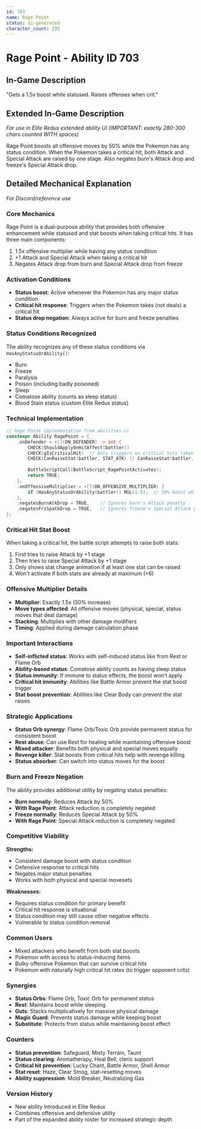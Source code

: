 ```yaml
---
id: 703
name: Rage Point
status: ai-generated
character_count: 295
---
```


# Rage Point - Ability ID 703

## In-Game Description
"Gets a 1.5x boost while statused. Raises offenses when crit."

## Extended In-Game Description
*For use in Elite Redux extended ability UI (IMPORTANT: exactly 280-300 chars counted WITH spaces)*

Rage Point boosts all offensive moves by 50% while the Pokemon has any status condition. When the Pokemon takes a critical hit, both Attack and Special Attack are raised by one stage. Also negates burn's Attack drop and freeze's Special Attack drop.

## Detailed Mechanical Explanation
*For Discord/reference use*

### Core Mechanics
Rage Point is a dual-purpose ability that provides both offensive enhancement while statused and stat boosts when taking critical hits. It has three main components:
1. 1.5x offensive multiplier while having any status condition
2. +1 Attack and Special Attack when taking a critical hit
3. Negates Attack drop from burn and Special Attack drop from freeze

### Activation Conditions
- **Status boost**: Active whenever the Pokemon has any major status condition
- **Critical hit response**: Triggers when the Pokemon takes (not deals) a critical hit
- **Status drop negation**: Always active for burn and freeze penalties

### Status Conditions Recognized
The ability recognizes any of these status conditions via `HasAnyStatusOrAbility()`:
- Burn
- Freeze  
- Paralysis
- Poison (including badly poisoned)
- Sleep
- Comatose ability (counts as sleep status)
- Blood Stain status (custom Elite Redux status)

### Technical Implementation
```c
// Rage Point implementation from abilities.cc
constexpr Ability RagePoint = {
    .onDefender = +[](ON_DEFENDER) -> int {
        CHECK(ShouldApplyOnHitAffect(battler))
        CHECK(gIsCriticalHit)  // Only triggers on critical hits taken
        CHECK(CanRaiseStat(battler, STAT_ATK) || CanRaiseStat(battler, STAT_SPATK))
        
        BattleScriptCall(BattleScript_RagePointActivates);
        return TRUE;
    },
    .onOffensiveMultiplier = +[](ON_OFFENSIVE_MULTIPLIER) {
        if (HasAnyStatusOrAbility(battler)) MUL(1.5);  // 50% boost while statused
    },
    .negatesBurnAtkDrop = TRUE,    // Ignores burn's Attack penalty
    .negatesFrzSpatkDrop = TRUE,   // Ignores freeze's Special Attack penalty
};
```

### Critical Hit Stat Boost
When taking a critical hit, the battle script attempts to raise both stats:
1. First tries to raise Attack by +1 stage
2. Then tries to raise Special Attack by +1 stage  
3. Only shows stat change animation if at least one stat can be raised
4. Won't activate if both stats are already at maximum (+6)

### Offensive Multiplier Details
- **Multiplier**: Exactly 1.5x (50% increase)
- **Move types affected**: All offensive moves (physical, special, status moves that deal damage)
- **Stacking**: Multiplies with other damage modifiers
- **Timing**: Applied during damage calculation phase

### Important Interactions
- **Self-inflicted status**: Works with self-induced status like from Rest or Flame Orb
- **Ability-based status**: Comatose ability counts as having sleep status
- **Status immunity**: If immune to status effects, the boost won't apply
- **Critical hit immunity**: Abilities like Battle Armor prevent the stat boost trigger
- **Stat boost prevention**: Abilities like Clear Body can prevent the stat raises

### Strategic Applications
- **Status Orb synergy**: Flame Orb/Toxic Orb provide permanent status for consistent boost
- **Rest abuse**: Can use Rest for healing while maintaining offensive boost
- **Mixed attacker**: Benefits both physical and special moves equally
- **Revenge killer**: Stat boosts from critical hits help with revenge killing
- **Status absorber**: Can switch into status moves for the boost

### Burn and Freeze Negation
The ability provides additional utility by negating status penalties:
- **Burn normally**: Reduces Attack by 50%
- **With Rage Point**: Attack reduction is completely negated
- **Freeze normally**: Reduces Special Attack by 50% 
- **With Rage Point**: Special Attack reduction is completely negated

### Competitive Viability
**Strengths:**
- Consistent damage boost with status condition
- Defensive response to critical hits
- Negates major status penalties
- Works with both physical and special movesets

**Weaknesses:**
- Requires status condition for primary benefit
- Critical hit response is situational
- Status condition may still cause other negative effects
- Vulnerable to status condition removal

### Common Users
- Mixed attackers who benefit from both stat boosts
- Pokemon with access to status-inducing items
- Bulky offensive Pokemon that can survive critical hits
- Pokemon with naturally high critical hit rates (to trigger opponent crits)

### Synergies
- **Status Orbs**: Flame Orb, Toxic Orb for permanent status
- **Rest**: Maintains boost while sleeping
- **Guts**: Stacks multiplicatively for massive physical damage
- **Magic Guard**: Prevents status damage while keeping boost
- **Substitute**: Protects from status while maintaining boost effect

### Counters
- **Status prevention**: Safeguard, Misty Terrain, Taunt
- **Status clearing**: Aromatherapy, Heal Bell, cleric support
- **Critical hit prevention**: Lucky Chant, Battle Armor, Shell Armor
- **Stat reset**: Haze, Clear Smog, stat-resetting moves
- **Ability suppression**: Mold Breaker, Neutralizing Gas

### Version History
- New ability introduced in Elite Redux
- Combines offensive and defensive utility
- Part of the expanded ability roster for increased strategic depth